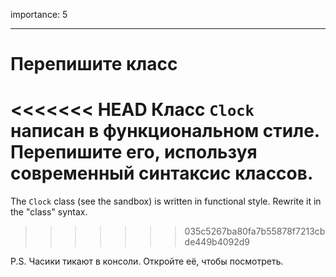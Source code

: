 importance: 5

---

# Перепишите класс

<<<<<<< HEAD
Класс `Clock` написан в функциональном стиле. Перепишите его, используя современный синтаксис классов.
=======
The `Clock` class (see the sandbox) is written in functional style. Rewrite it in the "class" syntax.
>>>>>>> 035c5267ba80fa7b55878f7213cbde449b4092d9

P.S. Часики тикают в консоли. Откройте её, чтобы посмотреть.
